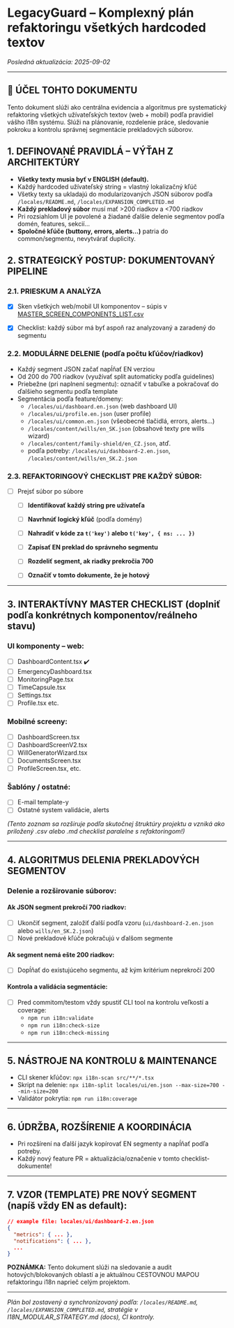 # LegacyGuard – Komplexný plán refaktoringu všetkých hardcoded textov

*Posledná aktualizácia: 2025-09-02*

---

## 🧭 ÚČEL TOHTO DOKUMENTU

Tento dokument slúži ako centrálna evidencia a algoritmus pre systematický refaktoring všetkých užívateľských textov (web + mobil) podľa pravidiel vášho i18n systému. Slúži na plánovanie, rozdelenie práce, sledovanie pokroku a kontrolu správnej segmentácie prekladových súborov.

## 1. DEFINOVANÉ PRAVIDLÁ – VÝŤAH Z ARCHITEKTÚRY
- **Všetky texty musia byť v ENGLISH (default).**
- Každý hardcoded užívateľský string = vlastný lokalizačný kľúč
- Všetky texty sa ukladajú do modularizovaných JSON súborov podľa `/locales/README.md`, `/locales/EXPANSION_COMPLETED.md`
- **Každý prekladový súbor** musí mať >200 riadkov a <700 riadkov
- Pri rozsiahlom UI je povolené a žiadané ďalšie delenie segmentov podľa domén, features, sekcií...
- **Spoločné kľúče (buttony, errors, alerts...)** patria do common/segmentu, nevytvárať duplicity.

## 2. STRATEGICKÝ POSTUP: DOKUMENTOVANÝ PIPELINE

### 2.1. PRIESKUM A ANALÝZA
- [x] Sken všetkých web/mobil UI komponentov – súpis v [MASTER_SCREEN_COMPONENTS_LIST.csv](MASTER_SCREEN_COMPONENTS_LIST.csv)
- [x] Checklist: každý súbor má byť aspoň raz analyzovaný a zaradený do segmentu


### 2.2. MODULÁRNE DELENIE (podľa počtu kľúčov/riadkov)
- Každý segment JSON začať napĺňať EN verziou
- Od 200 do 700 riadkov (využívať split automaticky podľa guidelines)
- Priebežne (pri naplnení segmentu): označiť v tabuľke a pokračovať do ďalšieho segmentu podľa template
- Segmentácia podľa feature/domeny:
  - `/locales/ui/dashboard.en.json` (web dashboard UI)
  - `/locales/ui/profile.en.json` (user profile)
  - `/locales/ui/common.en.json` (všeobecné tlačidlá, errors, alerts...)
  - `/locales/content/wills/en_SK.json` (obsahové texty pre wills wizard)
  - `/locales/content/family-shield/en_CZ.json`, atď.
  - podľa potreby: `/locales/ui/dashboard-2.en.json`, `/locales/content/wills/en_SK.2.json`


### 2.3. REFAKTORINGOVÝ CHECKLIST PRE KAŽDÝ SÚBOR:
- [ ] Prejsť súbor po súbore
  - [ ] **Identifikovať každý string pre užívateľa**
  - [ ] **Navrhnúť logický kľúč** (podľa domény)
  - [ ] **Nahradiť v kóde za `t('key')` alebo `t('key', { ns: ... })`**
  - [ ] **Zapísať EN preklad do správneho segmentu**
  - [ ] **Rozdeliť segment, ak riadky prekročia 700**
  - [ ] **Označiť v tomto dokumente, že je hotový**


---

## 3. INTERAKTÍVNY MASTER CHECKLIST (doplniť podľa konkrétnych komponentov/reálneho stavu)

### UI komponenty – web:
- [ ] DashboardContent.tsx  ✔️
- [ ] EmergencyDashboard.tsx
- [ ] MonitoringPage.tsx
- [ ] TimeCapsule.tsx
- [ ] Settings.tsx
- [ ] Profile.tsx etc.

### Mobilné screeny:
- [ ] DashboardScreen.tsx
- [ ] DashboardScreenV2.tsx
- [ ] WillGeneratorWizard.tsx
- [ ] DocumentsScreen.tsx
- [ ] ProfileScreen.tsx, etc.

### Šablóny / ostatné:
- [ ] E-mail template-y
- [ ] Ostatné system validácie, alerts

*(Tento zoznam sa rozširuje podľa skutočnej štruktúry projektu a vzniká ako priložený .csv alebo .md checklist paralelne s refaktoringom!)*


---

## 4. ALGORITMUS DELENIA PREKLADOVÝCH SEGMENTOV

### Delenie a rozširovanie súborov:
#### Ak JSON segment prekročí 700 riadkov:
- [ ] Ukončiť segment, založiť ďalší podľa vzoru (`ui/dashboard-2.en.json` alebo `wills/en_SK.2.json`)
- [ ] Nové prekladové kľúče pokračujú v ďalšom segmente
#### Ak segment nemá ešte 200 riadkov:
- [ ] Dopĺňať do existujúceho segmentu, až kým kritérium neprekročí 200

#### Kontrola a validácia segmentácie:
- [ ] Pred commitom/testom vždy spustiť CLI tool na kontrolu veľkostí a coverage:
  - `npm run i18n:validate`
  - `npm run i18n:check-size`
  - `npm run i18n:check-missing`

---

## 5. NÁSTROJE NA KONTROLU & MAINTENANCE
- CLI skener kľúčov: `npx i18n-scan src/**/*.tsx`
- Skript na delenie: `npx i18n-split locales/ui/en.json --max-size=700 --min-size=200`
- Validátor pokrytia: `npm run i18n:coverage`


---

## 6. ÚDRŽBA, ROZŠÍRENIE A KOORDINÁCIA
- Pri rozšírení na ďalší jazyk kopírovať EN segmenty a napĺňať podľa potreby.
- Každý nový feature PR = aktualizácia/označenie v tomto checklist-dokumente!

---

## 7. VZOR (TEMPLATE) PRE NOVÝ SEGMENT (napíš vždy EN as default):
```json
// example file: locales/ui/dashboard-2.en.json
{
  "metrics": { ... },
  "notifications": { ... },
  ...
}
```

**POZNÁMKA:** Tento dokument slúži na sledovanie a audit hotových/blokovaných oblastí a je aktuálnou CESTOVNOU MAPOU refaktoringu i18n naprieč celým projektom.

---

*Plán bol zostavený a synchronizovaný podľa: `/locales/README.md`, `/locales/EXPANSION_COMPLETED.md`, stratégie v I18N_MODULAR_STRATEGY.md (docs), CI kontroly.*

